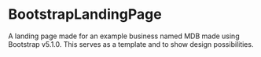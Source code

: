 # BootstrapLandingPage
A landing page made for an example business named MDB made using Bootstrap v5.1.0. This serves as a template and to show design possibilities.
